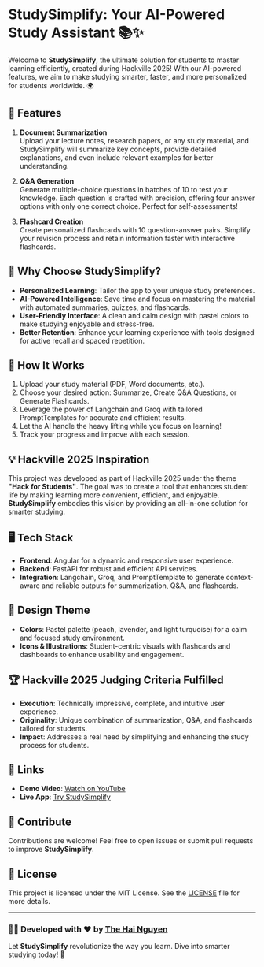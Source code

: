 # StudySimplify: Your AI-Powered Study Assistant 📚✨

Welcome to **StudySimplify**, the ultimate solution for students to master learning efficiently, created during Hackville 2025! With our AI-powered features, we aim to make studying smarter, faster, and more personalized for students worldwide. 🌍

## 🌟 Features

1. **Document Summarization**  
   Upload your lecture notes, research papers, or any study material, and StudySimplify will summarize key concepts, provide detailed explanations, and even include relevant examples for better understanding.

2. **Q&A Generation**  
   Generate multiple-choice questions in batches of 10 to test your knowledge. Each question is crafted with precision, offering four answer options with only one correct choice. Perfect for self-assessments!

3. **Flashcard Creation**  
   Create personalized flashcards with 10 question-answer pairs. Simplify your revision process and retain information faster with interactive flashcards.

## 🚀 Why Choose StudySimplify?

- **Personalized Learning**: Tailor the app to your unique study preferences.  
- **AI-Powered Intelligence**: Save time and focus on mastering the material with automated summaries, quizzes, and flashcards.  
- **User-Friendly Interface**: A clean and calm design with pastel colors to make studying enjoyable and stress-free.  
- **Better Retention**: Enhance your learning experience with tools designed for active recall and spaced repetition.

## 🎯 How It Works

1. Upload your study material (PDF, Word documents, etc.).  
2. Choose your desired action: Summarize, Create Q&A Questions, or Generate Flashcards.  
3. Leverage the power of Langchain and Groq with tailored PromptTemplates for accurate and efficient results.  
4. Let the AI handle the heavy lifting while you focus on learning!  
5. Track your progress and improve with each session.

## 💡 Hackville 2025 Inspiration

This project was developed as part of Hackville 2025 under the theme **"Hack for Students"**. The goal was to create a tool that enhances student life by making learning more convenient, efficient, and enjoyable. **StudySimplify** embodies this vision by providing an all-in-one solution for smarter studying.

## 🖥️ Tech Stack

- **Frontend**: Angular for a dynamic and responsive user experience.  
- **Backend**: FastAPI for robust and efficient API services.  
- **Integration**: Langchain, Groq, and PromptTemplate to generate context-aware and reliable outputs for summarization, Q&A, and flashcards.  

## 🎨 Design Theme

- **Colors**: Pastel palette (peach, lavender, and light turquoise) for a calm and focused study environment.  
- **Icons & Illustrations**: Student-centric visuals with flashcards and dashboards to enhance usability and engagement.

## 🏆 Hackville 2025 Judging Criteria Fulfilled

- **Execution**: Technically impressive, complete, and intuitive user experience.  
- **Originality**: Unique combination of summarization, Q&A, and flashcards tailored for students.  
- **Impact**: Addresses a real need by simplifying and enhancing the study process for students.

## 🔗 Links

- **Demo Video**: [Watch on YouTube](https://youtu.be/ej0qigcsMEs)  
- **Live App**: [Try StudySimplify](https://YourLiveAppLinkHere)  

## 🤝 Contribute

Contributions are welcome! Feel free to open issues or submit pull requests to improve **StudySimplify**.  

## 📄 License

This project is licensed under the MIT License. See the [LICENSE](LICENSE) file for more details.

---

### 👨‍💻 Developed with ❤️ by [The Hai Nguyen](https://github.com/ethan17225)

Let **StudySimplify** revolutionize the way you learn. Dive into smarter studying today! 🚀
